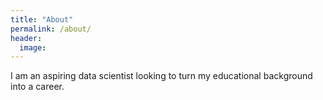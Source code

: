 ```yaml
---
title: "About"
permalink: /about/
header:
  image:
---
```


I am an aspiring data scientist looking to turn my educational background into a career.
